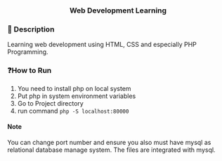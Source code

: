 ### <div align="center">Web Development Learning</div>

### 🧾 Description
Learning web development using HTML, CSS and especially PHP Programming.

### ❓How to Run
1. You need to install php on local system
2. Put php in system environment variables
3. Go to Project directory
4. run command `php -S localhost:80000`


#### Note
You can change port number and ensure you also must have mysql as relational database manage system. The files are integrated with mysql.
